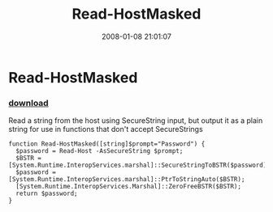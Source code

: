 ﻿---
pid:            104
poster:         Joel Bennett
title:          Read-HostMasked
date:           2008-01-08 21:01:07
format:         posh
parent:         0
parent:         0

---

# Read-HostMasked

### [download](104.ps1)

Read a string from the host using SecureString input, but output it as a plain string for use in functions that don't accept SecureStrings

```posh
function Read-HostMasked([string]$prompt="Password") {
  $password = Read-Host -AsSecureString $prompt; 
  $BSTR = [System.Runtime.InteropServices.marshal]::SecureStringToBSTR($password);
  $password = [System.Runtime.InteropServices.marshal]::PtrToStringAuto($BSTR);
  [System.Runtime.InteropServices.Marshal]::ZeroFreeBSTR($BSTR);
  return $password;
}

```
